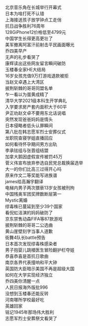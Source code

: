 北京音乐角在长城举行开幕式  
日本为啥打死不认错  
上海接送孩子放学钟点工走俏  
抗日战争胜利76周年  
128GiPhone12价格低至4799元  
中国学生长得更高更壮了  
美军撤离阿富汗前射击平民画面曝光  
乔四美早产  
无声的礼步看哭了  
康辉读出这些网友留言瞬间破防  
玉楼春全家HE大结局  
16岁女孩充值9万打游戏退款被拒  
当赵文卓遇上大湾区  
披荆斩棘的哥哥同盟名单  
乍一看以为蛋黄成精了  
清华大学2021级本科生开学典礼  
入学要求房产套内面积大于60平  
尹正劝赵文卓不要用东北话说唱  
突然发现爸爸妈妈是情头  
日本侵略者低头认罪瞬间  
第八批在韩志愿军烈士安葬仪式  
龙职院查寝学姐直播回应  
如何看待怀孕期间男方出轨  
李承铉组与张晋组结盟  
加拿大鹅因虚假宣传被罚45万  
菅义伟宣布放弃参选自民党总裁换届选举  
大一的你们比高三过得开心吗  
原来作文二等奖能写进族谱  
james给高瀚宇翻译  
电梯内男子两次猥亵13岁女孩被刑拘  
中国残奥军团奖牌数断层第一  
Mystic离婚  
缪毒株已蔓延到至少39个国家  
看倪虹洁演的妈妈破防了  
京东禁售动森FIFA等87款游戏  
披荆斩棘的哥哥二公选曲  
黄山崖壁刻字当事人道歉  
街舞4队长battle预告  
日本首次发现缪毒株感染者  
男子抱婴儿跳楼医生冒险翻护栏夺娃  
恭喜恭喜是首抗日歌曲  
南京各界代表撞响和平大钟  
英国防大臣暗示美国不再是超级大国  
如何在大学实现经济独立  
乔四美你清醒一点  
人民日报海外版批996  
没想到玉楼春还能反转  
河南哪所学校最好吃  
英雄回家  
铭记1945年那场伟大胜利  
志愿军烈士安葬祭文看哭了  
